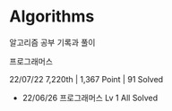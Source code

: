 # Algorithms

알고리즘 공부 기록과 풀이

프로그래머스

22/07/22 7,220th | 1,367 Point | 91 Solved

- 22/06/26 프로그래머스 Lv 1 All Solved
